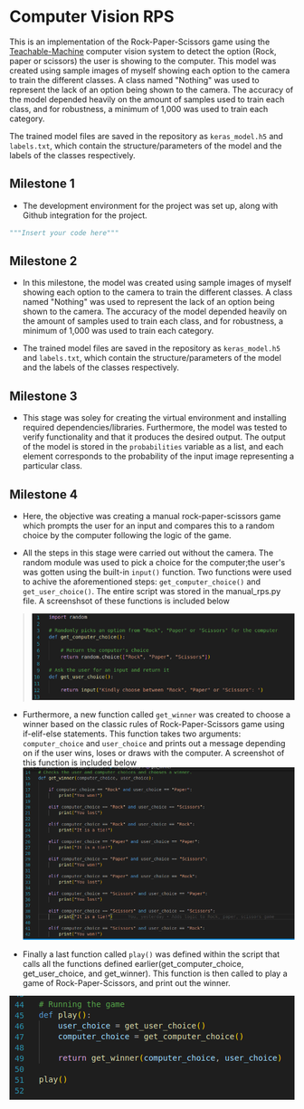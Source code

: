 # Computer Vision RPS
This is an implementation of the Rock-Paper-Scissors game using the [Teachable-Machine](https://teachablemachine.withgoogle.com/) computer vision system to detect the option (Rock, paper or scissors) the user is showing to the computer. This model was created using sample images of myself showing each option to the camera to train the different classes. A class named "Nothing" was used to represent the lack of an option being shown to the camera. The accuracy of the model depended heavily on the amount of samples used to train each class, and for robustness, a minimum of 1,000 was used to train each category. 

The trained model files are saved in the repository as `keras_model.h5` and `labels.txt`, which contain the structure/parameters of the model and the labels of the classes respectively. 

## Milestone 1

- The development environment for the project was set up, along with Github integration for the project.
  
```python
"""Insert your code here"""
```

## Milestone 2

- In this milestone, the model was created using sample images of myself showing each option to the camera to train the different classes. A class named "Nothing" was used to represent the lack of an option being shown to the camera. The accuracy of the model depended heavily on the amount of samples used to train each class, and for robustness, a minimum of 1,000 was used to train each category. 

- The trained model files are saved in the repository as `keras_model.h5` and `labels.txt`, which contain the structure/parameters of the model and the labels of the classes respectively. 

## Milestone 3

- This stage was soley for creating the virtual environment and installing required dependencies/libraries. Furthermore, the model was tested to verify functionality and that it produces the desired output. The output of the model is stored in the `probabilities` variable as a list, and each element corresponds to the probability of the input image representing a particular class.

## Milestone 4

- Here, the objective was creating a manual rock-paper-scissors game which prompts the user for an input and compares this to a random choice by the computer following the logic of the game.

- All the steps in this stage were carried out without the camera. The random module was used to pick a choice for the computer;the user's was gotten using the built-in `input()` function. Two functions were used to achive the aforementioned steps: `get_computer_choice()` and `get_user_choice()`. The entire script was stored in the manual_rps.py file. A screenshsot of these functions is included below

> ![alt text](Screenshots/Get_computer_choice%20and%20get_user_choice.png)

- Furthermore, a new function called `get_winner` was created to choose a winner based on the classic rules of Rock-Paper-Scissors game using if-elif-else statements. This function takes two arguments: `computer_choice` and `user_choice` and prints out a message depending on if the user wins, loses or draws with the computer.
A screenshot of this function is included below
![Screenshot](Screenshots/Get_winner%20function.png)

- Finally a last function called `play()` was defined within the script that calls all the functions defined earlier(get_computer_choice, get_user_choice, and get_winner). This function is then called to play a game of Rock-Paper-Scissors, and print out the winner.

![alt text](Screenshots/Play.png)
